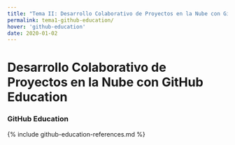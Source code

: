 ```yaml
---
title: "Tema II: Desarrollo Colaborativo de Proyectos en la Nube con GitHub Education"
permalink: tema1-github-education/
hover: 'github-education'
date: 2020-01-02
---
```

# Desarrollo Colaborativo de Proyectos en la Nube con GitHub Education

### GitHub Education

{% include github-education-references.md %}